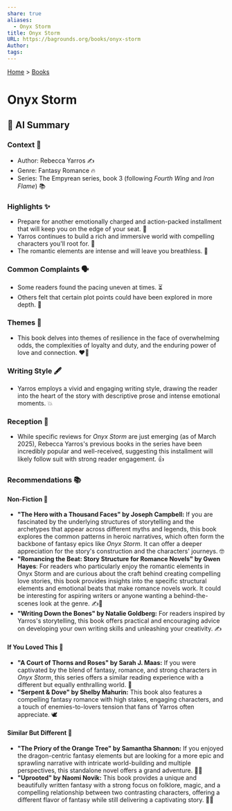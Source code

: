 ```yaml
---
share: true
aliases:
  - Onyx Storm
title: Onyx Storm
URL: https://bagrounds.org/books/onyx-storm
Author: 
tags: 
---
```

[Home](../index.md) > [Books](./index.md)  
# Onyx Storm  
## 🤖 AI Summary  
### Context 🐉  
* Author: Rebecca Yarros ✍️  
* Genre: Fantasy Romance 🔥  
* Series: The Empyrean series, book 3 (following *Fourth Wing* and *Iron Flame*) 📚  
  
### Highlights ✨  
* Prepare for another emotionally charged and action-packed installment that will keep you on the edge of your seat. 🎢  
* Yarros continues to build a rich and immersive world with compelling characters you'll root for. 🥰  
* The romantic elements are intense and will leave you breathless. 💖  
  
### Common Complaints 🗣️  
* Some readers found the pacing uneven at times. ⏳  
* Others felt that certain plot points could have been explored in more depth. 🤔  
  
### Themes 💭  
* This book delves into themes of resilience in the face of overwhelming odds, the complexities of loyalty and duty, and the enduring power of love and connection. ❤️‍🔥  
  
### Writing Style 🖋️  
* Yarros employs a vivid and engaging writing style, drawing the reader into the heart of the story with descriptive prose and intense emotional moments. 💥  
  
### Reception 🌟  
* While specific reviews for *Onyx Storm* are just emerging (as of March 2025), Rebecca Yarros's previous books in the series have been incredibly popular and well-received, suggesting this installment will likely follow suit with strong reader engagement. 👍  
  
### Recommendations 📚  
  
#### Non-Fiction 🤔  
* **"The Hero with a Thousand Faces" by Joseph Campbell:** If you are fascinated by the underlying structures of storytelling and the archetypes that appear across different myths and legends, this book explores the common patterns in heroic narratives, which often form the backbone of fantasy epics like _Onyx Storm_. It can offer a deeper appreciation for the story's construction and the characters' journeys. 🤓  
* **"Romancing the Beat: Story Structure for Romance Novels" by Gwen Hayes**: For readers who particularly enjoy the romantic elements in Onyx Storm and are curious about the craft behind creating compelling love stories, this book provides insights into the specific structural elements and emotional beats that make romance novels work. It could be interesting for aspiring writers or anyone wanting a behind-the-scenes look at the genre. ✍️💖  
* **"Writing Down the Bones" by Natalie Goldberg:** For readers inspired by Yarros's storytelling, this book offers practical and encouraging advice on developing your own writing skills and unleashing your creativity. ✍️  
  
#### If You Loved This 🥰  
* **"A Court of Thorns and Roses" by Sarah J. Maas:** If you were captivated by the blend of fantasy, romance, and strong characters in *Onyx Storm*, this series offers a similar reading experience with a different but equally enthralling world. 🌹  
* **"Serpent & Dove" by Shelby Mahurin:** This book also features a compelling fantasy romance with high stakes, engaging characters, and a touch of enemies-to-lovers tension that fans of Yarros often appreciate. 🕊️  
  
#### Similar But Different 🧐  
* **"The Priory of the Orange Tree" by Samantha Shannon:** If you enjoyed the dragon-centric fantasy elements but are looking for a more epic and sprawling narrative with intricate world-building and multiple perspectives, this standalone novel offers a grand adventure. 🐉🍊  
* **"Uprooted" by Naomi Novik:** This book provides a unique and beautifully written fantasy with a strong focus on folklore, magic, and a compelling relationship between two contrasting characters, offering a different flavor of fantasy while still delivering a captivating story. 🌲✨  
